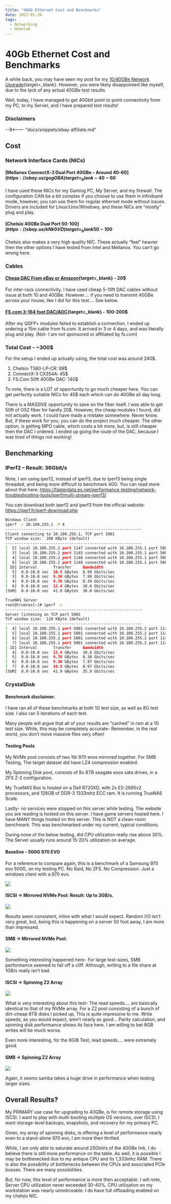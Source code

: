 ```yaml
---
title: "40Gb Ethernet Cost and Benchmarks"
date: 2022-01-26
tags:
  - Networking
  - Homelab
---
```


# 40Gb Ethernet Cost and Benchmarks

A while back, you may have seen my post for my [10/40GBe Network Upgrade](./../2021/2021-09-21-10g-network-upgrade.md){target=_blank}. However, you were likely disappointed like myself, due to the lack of any actual 40GBe test results.

Well, today, I have managed to get 40Gbit point to point connectivity from my PC, to my Server, and I have prepared test results!

<!-- more -->

### Disclaimers

--8<--- "docs/snippets/ebay-affiliate.md"


## Cost

### Network Interface Cards (NICs)

#### [Mellanox ConnectX-3 Dual Port 40GBe – Around 40-60$](https://ebay.us/gogOBA){target=_blank} - 40-60$

I have used these NICs for my Gaming PC, My Server, and my firewall. The configuration CAN be a bit complex if you choose to use them in infiniband mode, however, you can use them for regular ethernet mode without issues. Drivers are included for Linux/Unix/Windows, and these NICs are “mostly” plug and play.

#### [Chelsio 40GBe Dual Port 50-100$](https://ebay.us/kNk0VD){target=_blank} 50-100$

Chelsio also makes a very high quality NIC. These actually “feel” heavier then the other options I have tested from Intel and Mellanox. You can’t go wrong here.

### Cables

#### [Cheap DAC From eBay or Amazon](https://ebay.us/TX5u43){target=_blank} - 20$

For inter-rack connectivity, I have used cheap 5-10ft DAC cables without issue at both 10 and 40GBe. However…. if you need to transmit 40GBe across your house, like I did for this test…. See below.

#### [FS.com 3-164 foot DAC/AOC](https://www.fs.com/products/30912.html){target=_blank} - 100-200$

After my QSFP+ modules failed to establish a connection, I ended up ordering a 15m cable from fs.com. It arrived in 3 or 4 days, and was literally plug and play. (Not- I am not sponsored or affiliated by fs.com)

### Total Cost - ~300$

For the setup I ended up actually using, the total cost was around 240$.

1. Chelsio T580-LP-CR: 99$
2. ConnectX-3 CX354A: 45$
3. FS.Com 50ft 40GBe DAC: 140$

To note, there is a LOT of opportunity to go much cheaper here. You can get perfectly suitable NICs for 45$ each which can do 40GBe all day long.

There is a MASSIVE opportunity to save on the fiber itself. I was able to get 50ft of OS2 fiber for hardly 20$. However, the cheap modules I found, did not actually work. I could have made a mistake somewhere. Never know. But, if these work for you, you can do the project much cheaper. The other option, is getting MPO cable, which costs a bit more, but, is still cheaper then the DAC I ordered. I ended up going the route of the DAC, because I was tired of things not working!

## Benchmarking

### IPerf2 – Result: 36Gbit/s

Note, I am using iperf2, instead of iperf3, due to iperf3 being single threaded, and being more difficult to benchmark 40G. You can read more about that here: <https://fasterdata.es.net/performance-testing/network-troubleshooting-tools/iperf/multi-stream-iperf3/>

You can download both iperf2 and iperf3 from the official website: <https://iperf.fr/iperf-download.php>

``` bash
Windows Client
iperf -c 10.100.255.1 -P 4
------------------------------------------------------------
Client connecting to 10.100.255.1, TCP port 5001
TCP window size:  208 KByte (default)
------------------------------------------------------------
[  5] local 10.100.255.2 port 1147 connected with 10.100.255.1 port 5001
[  3] local 10.100.255.2 port 1145 connected with 10.100.255.1 port 5001
[  4] local 10.100.255.2 port 1146 connected with 10.100.255.1 port 5001
[  6] local 10.100.255.2 port 1148 connected with 10.100.255.1 port 5001
[ ID] Interval       Transfer     Bandwidth
[  5]  0.0-10.0 sec  10.5 GBytes  8.99 Gbits/sec
[  3]  0.0-10.0 sec  9.30 GBytes  7.98 Gbits/sec
[  4]  0.0-10.0 sec  9.78 GBytes  8.39 Gbits/sec
[  6]  0.0-10.0 sec  12.4 GBytes  10.6 Gbits/sec
[SUM]  0.0-10.0 sec  41.9 GBytes  36.0 Gbits/sec

TrueNAS Server
root@truenas[~]# iperf -s
------------------------------------------------------------
Server listening on TCP port 5001
TCP window size:  128 KByte (default)
------------------------------------------------------------
[  4] local 10.100.255.1 port 5001 connected with 10.100.255.2 port 1148
[  5] local 10.100.255.1 port 5001 connected with 10.100.255.2 port 1146
[  6] local 10.100.255.1 port 5001 connected with 10.100.255.2 port 1145
[  7] local 10.100.255.1 port 5001 connected with 10.100.255.2 port 1147
[ ID] Interval       Transfer     Bandwidth
[  4]  0.0-10.0 sec  12.4 GBytes  10.6 Gbits/sec
[  5]  0.0-10.0 sec  9.78 GBytes  8.38 Gbits/sec
[  6]  0.0-10.0 sec  9.30 GBytes  7.97 Gbits/sec
[  7]  0.0-10.0 sec  10.5 GBytes  8.97 Gbits/sec
[SUM]  0.0-10.0 sec  41.9 GBytes  35.9 Gbits/sec
```

### CrystalDisk

#### Benchmark disclaimer.

I have ran all of these benchmarks at both 1G test size, as well as 8G test size. I also ran 5 iterations of each test.

Many people will argue that all of your results are “cached” in ram at a 1G test size. While, this may be completely accurate- Remember, in the real world, you don’t move massive files very often!

#### Testing Pools

My NVMe pool consists of two 1tb 970 evos mirrored together. For SMB Testing, The target dataset did have LZ4 compression enabled.

My Spinning Disk pool, consists of 8x 8TB seagate exos sata drives, in a ZFS Z-2 configuration.

My TrueNAS Box is hosted on a Dell R720XD, with 2x E5-2695v2 processors, and 128GB of DDR-3 1333mhz ECC ram. It is running TrueNAS Scale.

Lastly- no services were stopped on this server while testing. The website you are reading is hosted on this server. I have game servers hosted here. I have MANY things hosted on this server. This is NOT a clean-room benchmark. This was benchmarked under my current, typical conditions.

During none of the below testing, did CPU utilization really rise above 30%. The Server usually runs around 15-20% utilization on average.

#### Baseline - 500G 970 EVO

For a reference to compare again, this is a benchmark of a Samsung 970 evo 500G, on my testing PC. No Raid, No ZFS. No Compression. Just a windows client with a 970 evo.

![](./assets/crystal-1.png)

#### ISCSI -> Mirrored NVMe Pool: Result: Up to 3GB/s.

![](./assets/crystal-2.png)

Results seem consistent, inline with what I would expect. Random I/O isn’t very great, but, being this is happening on a server 50 foot away, I am more than impressed.

#### SMB -> Mirrored NVMe Pool.

![](./assets/crystal-3.png)

Something interesting happened here- For large test-sizes, SMB performance seemed to fall off a cliff. Although, writing to a file share at 1GB/s really isn’t bad.

#### ISCSI -> Spinning Z2 Array

![](./assets/crystal-4.png)

What is very interesting about this test- The read speeds…. are basically identical to that of my NVMe array. For a Z2 pool consisting of a bunch of dirt-cheap 8TB disks I picked up, This is quite impressive to me. Write speeds, as you would expect, aren’t nearly as good… Parity calculation, and spinning disk performance shows its face here. I am willing to bet 8GB writes will be much worse.

Even more interesting, for the 8GiB Test, read speeds…. were extremely good.

#### SMB -> Spinning Z2 Array

![](./assets/crystal-5.png)

Again, it seems samba takes a huge drive in performance when testing larger sizes.

## Overall Results?

My PRIMARY use case for upgrading to 40GBe, is for remote storage using ISCSI. I want to play with multi-booting multiple OS versions, over ISCSI. I want storage-level backups, snapshots, and recovery for my primary PC.

Given, my array of spinning disks, is offering a level of performance nearly even to a stand-alone 970 evo, I am more then thrilled.

While, I am only able to saturate around 25Gbit/s of the 40GBe link, I do believe there is still more performance on the table. As well, it is possible I may be bottlenecked due to my antique CPU and its 1,333mhz RAM. There is also the possibility of bottlenecks between the CPUs and associated PCIe busses. There are many possibilities.

But, for now, this level of performance is more then acceptable. I will note, Server CPU utilization never exceeded 30-40%. CPU utilization on my workstation was nearly unnoticeable. I do have full offloading enabled on my chelsio NIC.